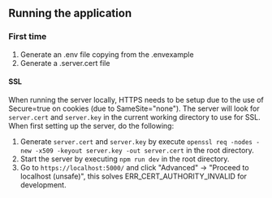 ## Running the application

### First time
1. Generate an .env file copying from the .envexample
2. Generate a .server.cert file

#### SSL

When running the server locally, HTTPS needs to be setup due to the use of Secure=true on cookies (due to SameSite="none"). The server will look for `server.cert` and `server.key` in the current working directory to use for SSL. When first setting up the server, do the following:

1. Generate `server.cert` and `server.key` by execute `openssl req -nodes -new -x509 -keyout server.key -out server.cert` in the root directory.
2. Start the server by executing `npm run dev` in the root directory.
3. Go to `https://localhost:5000/` and click "Advanced" -> "Proceed to localhost (unsafe)", this solves ERR_CERT_AUTHORITY_INVALID for development.
